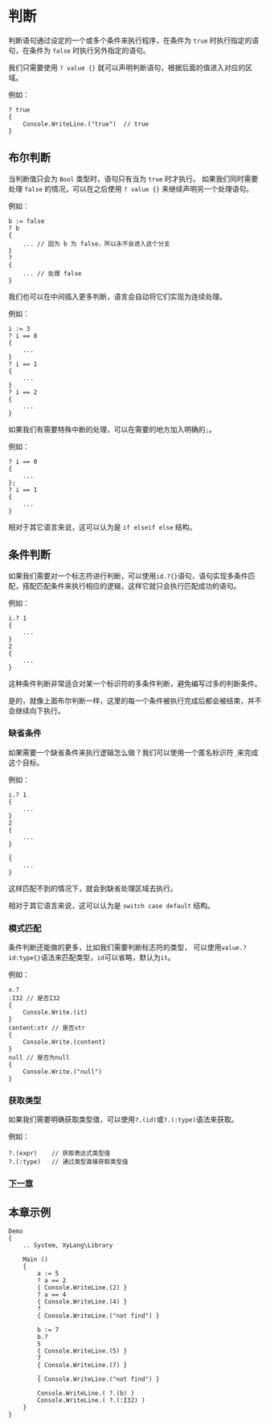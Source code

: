 # 判断
判断语句通过设定的一个或多个条件来执行程序，在条件为 `true` 时执行指定的语句，在条件为 `false` 时执行另外指定的语句。

我们只需要使用 `? value {}` 就可以声明判断语句，根据后面的值进入对应的区域。

例如：
```
? true
{
    Console.WriteLine.("true")  // true
}
```
## 布尔判断
当判断值只会为 `Bool` 类型时，语句只有当为 `true` 时才执行。
如果我们同时需要处理 `false` 的情况，可以在之后使用 `? value {}` 来继续声明另一个处理语句。

例如：
```
b := false
? b
{
    ... // 因为 b 为 false，所以永不会进入这个分支 
}
?
{
    ... // 处理 false
}
```

我们也可以在中间插入更多判断，语言会自动将它们实现为连续处理。

例如：
```
i := 3
? i == 0
{
    ...
}
? i == 1
{
    ...
}
? i == 2
{
    ...
}
```

如果我们有需要特殊中断的处理，可以在需要的地方加入明确的`;`。

例如：
```
? i == 0
{
    ...
};
? i == 1
{
    ...
}
```

相对于其它语言来说，这可以认为是 `if elseif else` 结构。
## 条件判断
如果我们需要对一个标志符进行判断，可以使用`id.?{}`语句，语句实现多条件匹配，搭配匹配条件来执行相应的逻辑，这样它就只会执行匹配成功的语句。

例如：
```
i.? 1
{
    ...
}
2
{
    ...
}
```
这种条件判断非常适合对某一个标识符的多条件判断，避免编写过多的判断条件。

是的，就像上面布尔判断一样，这里的每一个条件被执行完成后都会被结束，并不会继续向下执行。

### 缺省条件
如果需要一个缺省条件来执行逻辑怎么做？我们可以使用一个匿名标识符`_`来完成这个目标。

例如：
```
i.? 1
{
    ...
}
2
{
    ...
}
_
{
    ...
}
```
这样匹配不到的情况下，就会到缺省处理区域去执行。

相对于其它语言来说，这可以认为是 `switch case default` 结构。

### 模式匹配
条件判断还能做的更多，比如我们需要判断标志符的类型，
可以使用`value.?id:type{}`语法来匹配类型，`id`可以省略，默认为`it`。

例如：
```
x.?
:I32 // 是否I32
{
    Console.Write.(it)
} 
content:str // 是否str
{
    Console.Write.(content)
} 
null // 是否为null
{
    Console.Write.("null")
}
```
### 获取类型
如果我们需要明确获取类型值，可以使用`?.(id)`或`?.(:type)`语法来获取。

例如：
```
?.(expr)    // 获取表达式类型值
?.(:type)   // 通过类型直接获取类型值
```
### [下一章](循环.md)

## 本章示例
```
Demo
{
    .. System, XyLang\Library

    Main ()
    {
        a := 5
        ? a == 2
        { Console.WriteLine.(2) }
        ? a == 4
        { Console.WriteLine.(4) }
        ?
        { Console.WriteLine.("not find") }

        b := 7
        b.?
        5
        { Console.WriteLine.(5) }
        7
        { Console.WriteLine.(7) }
        _
        { Console.WriteLine.("not find") }

        Console.WriteLine.( ?.(b) )
        Console.WriteLine.( ?.(:I32) )
    }
}
```